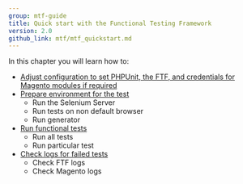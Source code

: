 ```yaml
---
group: mtf-guide
title: Quick start with the Functional Testing Framework
version: 2.0
github_link: mtf/mtf_quickstart.md
---
```


In this chapter you will learn how to:

- <a href="{{page.baseurl}}/mtf/mtf_quickstart/mtf_quickstart_config.html">Adjust configuration to set PHPUnit, the FTF, and credentials for Magento modules if required</a>
- <a href="{{page.baseurl}}/mtf/mtf_quickstart/mtf_quickstart_environment.html">Prepare environment for the test</a>
  - Run the Selenium Server
  - Run tests on non default browser
  - Run generator
- <a href="{{page.baseurl}}/mtf/mtf_quickstart/mtf_quickstart_runtest.html">Run functional tests</a>
  - Run all tests
  - Run particular test
- <a href="{{page.baseurl}}/mtf/mtf_quickstart/mtf_quickstart_logs.html">Check logs for failed tests</a>
  - Check FTF logs
  - Check Magento logs
